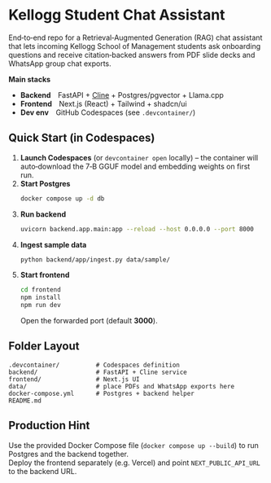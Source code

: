 # Kellogg Student Chat Assistant

End‑to‑end repo for a Retrieval‑Augmented Generation (RAG) chat assistant that lets incoming Kellogg School of Management students ask onboarding questions and receive citation‑backed answers from PDF slide decks and WhatsApp group chat exports.

**Main stacks**

* **Backend** FastAPI + [Cline](https://github.com/run-llama/cline) + Postgres/pgvector + Llama.cpp
* **Frontend** Next.js (React) + Tailwind + shadcn/ui
* **Dev env** GitHub Codespaces (see `.devcontainer/`)

## Quick Start (in Codespaces)

1. **Launch Codespaces** (or `devcontainer open` locally) – the container will auto‑download the 7‑B GGUF model and embedding weights on first run.
2. **Start Postgres**  
   ```bash
   docker compose up -d db
   ```
3. **Run backend**  
   ```bash
   uvicorn backend.app.main:app --reload --host 0.0.0.0 --port 8000
   ```
4. **Ingest sample data**  
   ```bash
   python backend/app/ingest.py data/sample/
   ```
5. **Start frontend**  
   ```bash
   cd frontend
   npm install
   npm run dev
   ```
   Open the forwarded port (default **3000**).

## Folder Layout

```
.devcontainer/          # Codespaces definition
backend/                # FastAPI + Cline service
frontend/               # Next.js UI
data/                   # place PDFs and WhatsApp exports here
docker-compose.yml      # Postgres + backend helper
README.md
```

## Production Hint
Use the provided Docker Compose file (`docker compose up --build`) to run Postgres and the backend together.  
Deploy the frontend separately (e.g. Vercel) and point `NEXT_PUBLIC_API_URL` to the backend URL.
